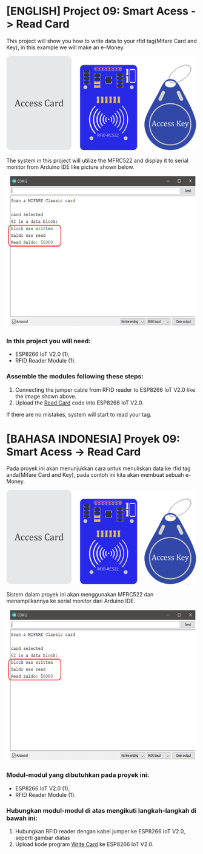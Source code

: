 
# [ENGLISH] Project 09: Smart Acess -> Read Card
This project will show you how to write data to your rfid tag(Mifare Card and Key), in this example we will make an e-Money.

<img src="/images/rc522.png" height="250">

The system in this project will utilize the MFRC522 and display it to serial monitor from Arduino IDE like picture shown below.

<img src="/images/write_data.PNG" height="400">

### In this project you will need:
* ESP8266 IoT V2.0 (1),
* RFID Reader Module (1).

### Assemble the modules following these steps:
1. Connecting the jumper cable from RFID reader to ESP8266 IoT V2.0 like the image shown above.
3. Upload the [Read Card](/09_Smart_Access/Write_Card) code into ESP8266 IoT V2.0.

If there are no mistakes, system will start to read your tag. 

# [BAHASA INDONESIA] Proyek 09: Smart Acess -> Read Card
Pada proyek ini akan menunjukkan cara untuk menuliskan data ke rfid tag anda(Mifare Card and Key), pada contoh ini kita akan membuat sebuah e-Money. 

<img src="/images/rc522.png" height="250">

Sistem dalam proyek ini akan menggunakan MFRC522 dan menampilkannya ke serial monitor dari Arduino IDE.

<img src="/images/write_data.PNG" height="400">

### Modul-modul yang dibutuhkan pada proyek ini:
* ESP8266 IoT V2.0 (1),
* RFID Reader Module (1).

### Hubungkan modul-modul di atas mengikuti langkah-langkah di bawah ini:
1. Hubungkan RFID reader dengan kabel jumper ke ESP8266 IoT V2.0, seperti gambar diatas
3. Upload kode program [Write Card](/09_Smart_Access/Write_Card) ke ESP8266 IoT V2.0.


